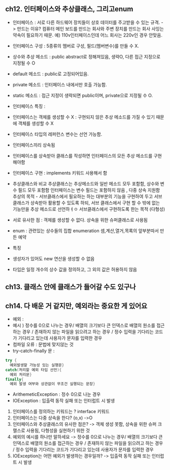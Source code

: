 ## ch12. 인터페이스와 추상클래스, 그리고enum
- 인터페이스 : 서로 다른 하드웨어 장치들이 상호 데이터를 주고받을 수 있는 규격.
  -> 만드는 이유? 컴퓨터 메인 보드를 만드는 회사와 주변 장치를 만드는 회사 사잉는 약속이 필요하기 때문.
예) 110v인터페이스인데 어느 회사는 220v인 경우 안맞음.

- 인터페이스 구성 : 5종류의 멤버로 구성, 필드(멤버변수)를 만들 수 X.
 - 상수와 추상 메소드 : public abstract로 정해져있음, 생략O, 다른 접근 지정으로 지정될 수 O
 - default 메소드 : public로 고정되어있음.
 - private 메소드 : 인터페이스 내에서만 호출 가능함.
 - static 메소드 : 접근 지정이 생략되면 public이며, private으로 지정될 수 O.
- 인터페이스 특징 : 
 - 인터페이스는 객체를 생성할 수 X : 구현되지 않은 추상 메소드를 가질 수 있기 때문에 객체를 생성할 수 X
 - 인터페이스 타입의 레퍼런스 변수는 선언 가능함.
 - 인터페이스끼리 상속됨
 - 인터페이스를 상속받아 클래스를 작성하면 인터페이스의 모든 추상 메소드를 구현해야함
- 인터페이스 구현 : implements 키워드 사용해서 함 
- 추상클래스와 비교
추상클래스는 추상메소드와 일반 메소드 모두 포함함, 상수와 변수 필드 모두 포함함
인터페이스는 변수 필드는 포함하지 않음 , 다중 상속 지원함
추상의 목적 - 서브클래스에서 필요하는 하는 대부분의 기능을 구현하여 두고 서브 클래스가 상속받아 활용할 수 있도록 하되, 서브 클래스에서 구현 할 수 밖에 없는 기능만을 추상 메소드로 선언하ㅕㅇ 서브클래스에서 구현하도록 한는 목적 (다형성)

- 서로 유사한 점 : 객체를 생성할 수 없다. 상속을 위한 슈퍼클래스로 사용됨

- enum : 관련있는 상수들의 집합 enumeration 셈,계산,열거,목록의 앞부분따서 만든 예약
- 특징
 - 생성자가 있어도 new 연산을 생성할 수 없음
 - 타입은 일정 개수의 상수 값을 정의하고, 그 외의 값은 허용하지 않음

## ch13. 클래스 안에 클래스가 들어갈 수도 있구나


## ch14. 다 배운 거 같지만, 예외라는 중요한 게 있어요
- 예외 :
 - 예시 ) 정수를 0으로 나누는 경우/ 배열의 크기보다 큰 인덱스로 배열의 원소를 접근하는 경우 / 존재하지 않는 파일을 읽으려고 하는 경우 / 정수 입력을 기다리는 코드가 기다리고 있는데 사용자가 문자를 입력한 경우
- 컴파일 오류 : 문법에 맞지않는 것
- try-catch-finally 문 :
```java
try {
  예외발생할 가능성 있는 실행문}
catch(처리할 예외 타입 선언){
  예외 처리문}
finally{
  예외 발생 여부와 상관없이 무조건 실행되는 문장}
```
- ArithemeticException : 정수 0으로 나눈 경우
- IOException : 입출력 동작 실패 또는 인터럽트 시 발생


1) 인터페이스를 정의하는 키워드는 ? interface 키워드
2) 인터페이스는 다중 상속을 한다? (o,x)
  ->O
3) 인터페이스와 추상클래스의 유사한 점은? 
-> 객체 생성 못함, 상속을 위한 슈퍼 크랠스로 사용됨, 다형성을 실현하기 위한 것
4) 예외의 예시를 하나만 말하세요
-> 정수를 0으로 나누는 경우/ 배열의 크기보다 큰 인덱스로 배열의 원소를 접근하는 경우 / 존재하지 않는 파일을 읽으려고 하는 경우 / 정수 입력을 기다리는 코드가 기다리고 있는데 사용자가 문자를 입력한 경우
5) IOException는 어떤 예외가 발생하는 경우일까?
-> 입출력 동작 실패 또는 인터럽트 시 발생
